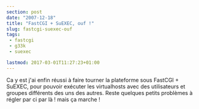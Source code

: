 ```yaml
---
section: post
date: "2007-12-18"
title: "FastCGI + SuEXEC, ouf !"
slug: fastcgi-suexec-ouf
tags:
 - fastcgi
 - g33k
 - suexec

lastmod: 2017-03-01T11:27:23+01:00
---
```


Ca y est j'ai enfin réussi à faire tourner la plateforme sous FastCGI + SuEXEC, pour pouvoir exécuter les virtualhosts avec des utilisateurs et groupes différents des uns des autres.
Reste quelques petits problèmes à régler par ci par là ! mais ça marche !
